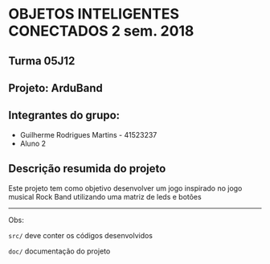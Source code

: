 # OBJETOS INTELIGENTES CONECTADOS 2 sem. 2018

## Turma 05J12
## Projeto: ArduBand
## Integrantes do grupo:

* Guilherme Rodrigues Martins - 41523237
* Aluno 2

## Descrição resumida do projeto

Este projeto tem como objetivo desenvolver um jogo inspirado no jogo musical Rock Band utilizando uma matriz de leds e botões

_______________________________________
Obs:

`src/` deve conter os códigos desenvolvidos

`doc/` documentação do projeto
